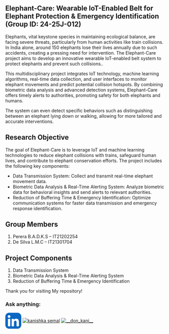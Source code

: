   ## Elephant-Care: Wearable IoT-Enabled Belt for Elephant Protection & Emergency Identification (Group ID: 24-25J-012)

<p>Elephants, vital keystone species in maintaining ecological balance, are facing severe threats, particularly from human activities like train collisions. In India alone, around 150 elephants lose their lives annually due to such accidents, creating a pressing need for intervention. The Elephant-Care project aims to develop an innovative wearable IoT-enabled belt system to protect elephants and prevent such collisions..</p>
<p>This multidisciplinary project integrates IoT technology, machine learning algorithms, real-time data collection, and user interfaces to monitor elephant movements and predict potential collision hotspots. By combining biometric data analysis and advanced detection systems, Elephant-Care offers timely alerts to authorities, promoting safety for both elephants and humans.</p>
<p>The system can even detect specific behaviors such as distinguishing between an elephant lying down or walking, allowing for more tailored and accurate interventions.</p>

## Research Objective

<p>The goal of Elephant-Care is to leverage IoT and machine learning technologies to reduce elephant collisions with trains, safeguard human lives, and contribute to elephant conservation efforts. The project includes the following key components:</p>

- Data Transmission System: Collect and transmit real-time elephant movement data.
- Biometric Data Analysis & Real-Time Alerting System: Analyze biometric data for behavioral insights and send alerts to relevant authorities.
- Reduction of Buffering Time & Emergency Identification: Optimize communication systems for faster data transmission and emergency response identification.

## Group Members

1. Perera B.A.D.K.S – IT21202254
2. De Silva L.M.C – IT21301704

## Project Components

1. Data Transmission System
2. Biometric Data Analysis & Real-Time Alerting System
3. Reduction of Buffering Time & Emergency Identification
   
   


Thank you for visiting My repository!

<h3 align="left">Ask anything:</h3>
<p align="left">
<a href="https://www.linkedin.com/in/kanishka-semal-976108240/" target="blank"><img align="center" src="https://github.com/tandpfun/skill-icons/blob/main/icons/LinkedIn.svg" alt="Kanishka Semal" height="50" width="50" /></a>
<a href="https://www.facebook.com/rox.kanishka.5?" target="blank"><img align="center" src="https://raw.githubusercontent.com/rahuldkjain/github-profile-readme-generator/master/src/images/icons/Social/facebook.svg" alt="kanishka semal" height="50" width="50" /></a>
<a href="https://www.instagram.com/__don_kani__" target="blank"><img align="center" src="https://www.edigitalagency.com.au/wp-content/uploads/new-Instagram-icon-png-full-colour.png" alt="__don_kani__" height="50" width="50" /></a>
</p>

